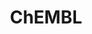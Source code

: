 ---
bigquery: https://console.cloud.google.com/bigquery?p=patents-public-data&d=ebi_chembl&page=dataset
citation: '"The ChEMBL database in 2017." Anna Gaulton, Anne Hersey, Michał Nowotka,
  A Patrícia Bento, Jon Chambers, David Mendez, Prudence Mutowo, Francis Atkinson,
  Louisa J Bellis, Elena Cibrián-Uhalte, Mark Davies, Nathan Dedman, Anneli Karlsson,
  María Paula Magariños, John P Overington, George Papadatos, Ines Smit, Andrew R
  Leach Nucleic acids Research (2017) 45 (Database Issue), D945-D954'
contributors: European Bioinformatics Institute
cost: None
description: ChEMBL Data is a manually curated database of small molecules used in
  drug discovery, including information about existing patented drugs.
documentation: 'schema: https://www.ebi.ac.uk/chembl/db_schema


  '
last_edit: Mon, 04 Apr 2022 19:07:30 GMT
location: https://console.cloud.google.com/marketplace/product/google_patents_public_datasets/chembl
maintained_by: EMBL-EBI, an outstation of European Molecular Biology Laboratory
related_publications: '

  ChEMBL: towards direct deposition of bioassay data.


  Mendez D, Gaulton A, Bento AP, Chambers J, De Veij M, Félix E, Magariños MP, Mosquera
  JF, Mutowo P, Nowotka M, Gordillo-Marañón M, Hunter F, Junco L, Mugumbate G, Rodriguez-Lopez
  M, Atkinson F, Bosc N, Radoux CJ, Segura-Cabrera A, Hersey A, Leach AR.


  — Nucleic Acids Res. 2019; 47(D1):D930-D940. doi: 10.1093/nar/gky1075

  '
schema_fields: '[''cell_id'', ''last_active'', ''route'', ''protein_class_id'', ''journal'',
  ''volume'', ''protein_class_desc'', ''cell_source_tax_id'', ''standard_inchi_key'',
  ''orig_description'', ''level1'', ''mw_monoisotopic'', ''label'', ''assay_organism'',
  ''ro3_pass'', ''parent_type'', ''smid'', ''first_page'', ''compound_name'', ''priority'',
  ''domain_id'', ''level4_description'', ''warnref_id'', ''acd_logp'', ''db_version'',
  ''approval_date'', ''compd_id'', ''domain_description'', ''qudt_units'', ''pubmed_id'',
  ''mw_freebase'', ''activity_comment'', ''irac_code'', ''l5'', ''innovator_company'',
  ''isoform'', ''relation'', ''therapeutic_flag'', ''warning_class'', ''withdrawn_country'',
  ''aspect'', ''molregno'', ''ingredient'', ''mc_tax_id'', ''warning_description'',
  ''assay_param_id'', ''l4'', ''relationship_type'', ''hba'', ''issue'', ''molecular_species'',
  ''assay_category'', ''indref_id'', ''ddd_comment'', ''res_stem_id'', ''action_type'',
  ''delist_flag'', ''level3'', ''predbind_id'', ''description'', ''smarts'', ''mc_target_accession'',
  ''title'', ''doi'', ''comp_class_id'', ''short_name'', ''syn_type'', ''cellosaurus_id'',
  ''rgid'', ''first_approval'', ''mol_atc_id'', ''result_flag'', ''company'', ''previous_company'',
  ''efo_term'', ''pathway_key'', ''metref_id'', ''pref_name'', ''psa'', ''substrate_record_id'',
  ''alogp'', ''start_position'', ''strength'', ''natural_product'', ''irac_class_id'',
  ''l6'', ''src_compound_id'', ''submission_date'', ''assay_source'', ''status'',
  ''protein_class_synonym'', ''caloha_id'', ''enzyme_name'', ''patent_use_code'',
  ''src_description'', ''last_page'', ''num_lipinski_ro5_violations'', ''major_class'',
  ''canonical_smiles'', ''name'', ''sequence'', ''patent_id'', ''cx_logd'', ''mechanism_of_action'',
  ''accession'', ''withdrawn_flag'', ''log_id'', ''standard_units'', ''warning_year'',
  ''standard_inchi'', ''applicant_full_name'', ''relationship_desc'', ''enzyme_tid'',
  ''bei'', ''source_domain_id'', ''prediction_method'', ''product_id'', ''helm_notation'',
  ''black_box_warning'', ''assay_cell_type'', ''target_mapping'', ''units'', ''bao_format'',
  ''species_group_flag'', ''drugind_id'', ''l1'', ''mesh_heading'', ''hrac_code'',
  ''db_source'', ''aidx'', ''polymer_flag'', ''normal_range_min'', ''stem_class'',
  ''upper_value'', ''class_type'', ''parameter_value'', ''l2'', ''standard_upper_value'',
  ''downgraded'', ''l7'', ''alert_id'', ''idx'', ''activity_id'', ''published_relation'',
  ''assay_desc'', ''num_alerts'', ''country'', ''site_residues'', ''drug_product_flag'',
  ''qed_weighted'', ''domain_type'', ''variant_id'', ''nda_type'', ''normal_range_max'',
  ''prodrug'', ''usan_stem'', ''assay_test_type'', ''aromatic_rings'', ''confidence'',
  ''rtb'', ''cx_logp'', ''patent_no'', ''met_conversion'', ''authors'', ''stat'',
  ''oc_id'', ''protclasssyn_id'', ''mec_id'', ''efo_id'', ''assay_type'', ''topical'',
  ''sei'', ''l8'', ''hrac_class_id'', ''creation_date'', ''warning_type'', ''cell_name'',
  ''indication_class'', ''chebi_par_id'', ''hba_lipinski'', ''mesh_id'', ''cidx'',
  ''updated_on'', ''cell_source_organism'', ''withdrawn_year'', ''level3_description'',
  ''assay_id'', ''as_id'', ''site_name'', ''year'', ''level2'', ''heavy_atoms'', ''comp_go_id'',
  ''type'', ''ref_id'', ''assay_tissue'', ''hbd_lipinski'', ''availability_type'',
  ''parent_go_id'', ''molsyn_id'', ''end_position'', ''organism'', ''atc_code'', ''frac_class_id'',
  ''cl_lincs_id'', ''patent_expire_date'', ''source'', ''component_id'', ''assay_tax_id'',
  ''withdrawn_class'', ''curated_by'', ''mechanism_comment'', ''inorganic_flag'',
  ''tid'', ''hbd'', ''assay_class_id'', ''prod_pat_id'', ''cell_description'', ''subgroup'',
  ''level5'', ''ridx'', ''pathway_id'', ''alert_name'', ''selectivity_comment'', ''go_id'',
  ''mol_hrac_id'', ''stem'', ''path'', ''full_mwt'', ''published_type'', ''std_act_id'',
  ''src_id'', ''ddd_admr'', ''research_stem'', ''targrel_id'', ''chembl_id'', ''ddd_id'',
  ''cell_ontology_id'', ''doc_type'', ''tbl'', ''compound_key'', ''tissue_id'', ''active_ingredient'',
  ''text_value'', ''chirality'', ''definition'', ''cpd_str_alert_id'', ''drug_substance_flag'',
  ''tax_id'', ''cx_most_apka'', ''standard_flag'', ''related_tid'', ''parent_molregno'',
  ''first_in_class'', ''publication_number'', ''ad_type'', ''class_level'', ''max_phase'',
  ''set_name'', ''entity_type'', ''ref_url'', ''ap_id'', ''withdrawn_reason'', ''actsm_id'',
  ''acd_most_bpka'', ''standard_relation'', ''src_short_name'', ''met_id'', ''curation_comment'',
  ''mol_frac_id'', ''entity_id'', ''level2_description'', ''record_id'', ''usan_stem_id'',
  ''usan_year'', ''potential_duplicate'', ''mc_target_name'', ''alert_set_id'', ''ddd_value'',
  ''job_id'', ''published_value'', ''cell_source_tissue'', ''lle'', ''active_molregno'',
  ''assay_subcellular_fraction'', ''binding_site_comment'', ''version'', ''updated_by'',
  ''component_synonym'', ''sitecomp_id'', ''oral'', ''mol_irac_id'', ''synonyms'',
  ''src_assay_id'', ''relationship'', ''drug_record_id'', ''published_units'', ''frac_code'',
  ''clo_id'', ''disease_efficacy'', ''parameter_type'', ''le'', ''standard_type'',
  ''metabolite_record_id'', ''ass_cls_map_id'', ''annotation'', ''molecular_mechanism'',
  ''assay_strain'', ''num_ro5_violations'', ''molecule_type'', ''doc_id'', ''mc_target_type'',
  ''domain_name'', ''dosage_form'', ''compsyn_id'', ''usan_stem_definition'', ''target_type'',
  ''confidence_score'', ''mutation'', ''activity_count'', ''co_stem_id'', ''data_validity_comment'',
  ''met_comment'', ''parent_id'', ''bao_id'', ''level1_description'', ''who_extra'',
  ''warning_id'', ''target_desc'', ''acd_logd'', ''bto_id'', ''trade_name'', ''standard_text_value'',
  ''level4'', ''mc_organism'', ''targcomp_id'', ''full_molformula'', ''bao_endpoint'',
  ''value'', ''molfile'', ''tid_fixed'', ''component_type'', ''uberon_id'', ''pchembl_value'',
  ''standard_value'', ''uo_units'', ''acd_most_apka'', ''site_id'', ''usan_substem'',
  ''toid'', ''comments'', ''sequence_md5sum'', ''who_name'', ''dosed_ingredient'',
  ''formulation_id'', ''abstract'', ''direct_interaction'', ''homologue'', ''biocomp_id'',
  ''ddd_units'', ''l3'', ''max_phase_for_ind'', ''cx_most_bpka'', ''mecref_id'', ''parenteral'',
  ''warning_country'', ''ref_type'', ''structure_type'']'
shortname: chembl
tags:
- biotechnology
- health
- chemical
- bioinformatics
- medical
terms_of_use: CC BY-SA 3.0
title: ChEMBL
uuid: e232a192-965c-4ec9-904c-155b6dfe56c5
---